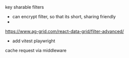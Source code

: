 key
sharable filters
- can encrypt filter, so that its short, sharing friendly
- 

https://www.ag-grid.com/react-data-grid/filter-advanced/

- add vitest playwright

cache request via middleware